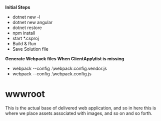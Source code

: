 
**Initial Steps**
* dotnet new -l
* dotnet new angular
* dotnet restore
* npm install
* start *.csproj
* Build & Run
* Save Solution file

**Generate Webpack files When ClientApp\dist is missing**
* webpack --config .\webpack.config.vendor.js
* webpack --config .\webpack.config.js

# wwwroot

This is the actual base of delivered web application, and so in here this is where we place assets associated with images, and so on and so forth.